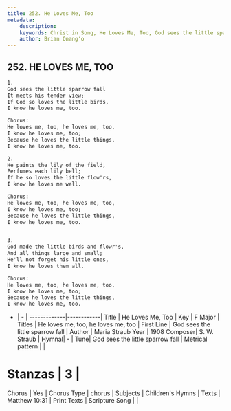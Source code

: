 ```yaml
---
title: 252. He Loves Me, Too
metadata:
    description: 
    keywords: Christ in Song, He Loves Me, Too, God sees the little sparrow fall, He loves me, too, he loves me, too
    author: Brian Onang'o
---
```



## 252. HE LOVES ME, TOO

```txt
1.
God sees the little sparrow fall
It meets his tender view;
If God so loves the little birds,
I know he loves me, too.

Chorus:
He loves me, too, he loves me, too,
I know he loves me, too;
Because he loves the little things, 
I know he loves me, too.

2.
He paints the lily of the field,
Perfumes each lily bell;
If he so loves the little flow'rs,
I know he loves me well. 

Chorus:
He loves me, too, he loves me, too,
I know he loves me, too;
Because he loves the little things, 
I know he loves me, too.


3.
God made the little birds and flowr's,
And all things large and small;
He'll not forget his little ones,
I know he loves them all. 

Chorus:
He loves me, too, he loves me, too,
I know he loves me, too;
Because he loves the little things, 
I know he loves me, too.


```

- |   -  |
-------------|------------|
Title | He Loves Me, Too |
Key | F Major |
Titles | He loves me, too, he loves me, too |
First Line | God sees the little sparrow fall |
Author | Maria Straub
Year | 1908
Composer| S. W. Straub |
Hymnal|  - |
Tune| God sees the little sparrow fall |
Metrical pattern | |
# Stanzas | 3 |
Chorus | Yes |
Chorus Type | chorus |
Subjects | Children's Hymns |
Texts | Matthew 10:31 |
Print Texts | 
Scripture Song |  |
  
